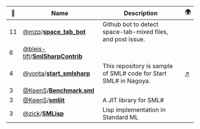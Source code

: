 |:star2: | Name | Description | 🌍|
|---|---|---|---|
|11|[@mzp](https://github.com/mzp)/[**space_tab_bot**](https://github.com/mzp/space_tab_bot)|Github bot to detect space-tab-mixed files, and post issue.||
|6|[@bleis-tift](https://github.com/bleis-tift)/[**SmlSharpContrib**](https://github.com/bleis-tift/SmlSharpContrib)|||
|4|[@yonta](https://github.com/yonta)/[**start_smlsharp**](https://github.com/yonta/start_smlsharp)|This repository is sample of SML# code for Start SML# in Nagoya.|[:arrow_upper_right:](http://bit.ly/vYZ6iC)|
|3|[@KeenS](https://github.com/KeenS)/[**Benchmark.sml**](https://github.com/KeenS/Benchmark.sml)|||
|3|[@KeenS](https://github.com/KeenS)/[**smljit**](https://github.com/KeenS/smljit)|A JIT library for SML#||
|3|[@zick](https://github.com/zick)/[**SMLisp**](https://github.com/zick/SMLisp)|Lisp implementation in Standard ML||

